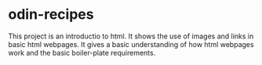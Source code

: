 # odin-recipes
This project is an introductio to html. It shows the use of images and links in basic html webpages.
It gives a basic understanding of how html webpages work and the basic boiler-plate requirements.
